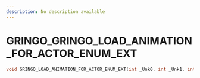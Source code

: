 ```yaml
---
description: No description available 
---
```


# GRINGO\_GRINGO_LOAD_ANIMATION_FOR_ACTOR_ENUM_EXT

```cpp
void GRINGO_LOAD_ANIMATION_FOR_ACTOR_ENUM_EXT(int _Unk0, int _Unk1, int _Unk2, int _Unk3);
```